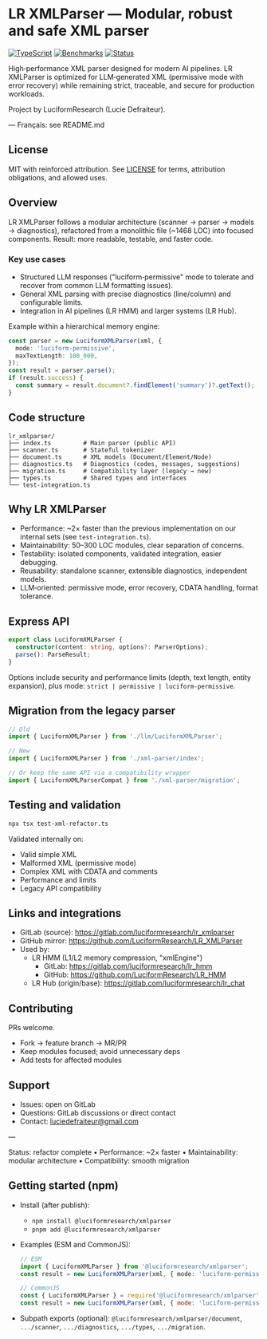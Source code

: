 # LR XMLParser — Modular, robust and safe XML parser

[![TypeScript](https://img.shields.io/badge/TypeScript-5.0-blue)](https://www.typescriptlang.org/)
[![Benchmarks](https://img.shields.io/badge/Benchmarks-~2x%20faster-green)](./test-integration.ts)
[![Status](https://img.shields.io/badge/Status-Ready%20for%20LLM%20workflows-success)](#key-use-cases)

High‑performance XML parser designed for modern AI pipelines. LR XMLParser is optimized for LLM‑generated XML (permissive mode with error recovery) while remaining strict, traceable, and secure for production workloads.

Project by LuciformResearch (Lucie Defraiteur).

— Français: see README.md

## License

MIT with reinforced attribution. See [LICENSE](LICENSE) for terms, attribution obligations, and allowed uses.

## Overview

LR XMLParser follows a modular architecture (scanner → parser → models → diagnostics), refactored from a monolithic file (~1468 LOC) into focused components. Result: more readable, testable, and faster code.

### Key use cases

- Structured LLM responses ("luciform‑permissive" mode to tolerate and recover from common LLM formatting issues).
- General XML parsing with precise diagnostics (line/column) and configurable limits.
- Integration in AI pipelines (LR HMM) and larger systems (LR Hub).

Example within a hierarchical memory engine:
```ts
const parser = new LuciformXMLParser(xml, {
  mode: 'luciform-permissive',
  maxTextLength: 100_000,
});
const result = parser.parse();
if (result.success) {
  const summary = result.document?.findElement('summary')?.getText();
}
```

## Code structure

```
lr_xmlparser/
├── index.ts         # Main parser (public API)
├── scanner.ts       # Stateful tokenizer
├── document.ts      # XML models (Document/Element/Node)
├── diagnostics.ts   # Diagnostics (codes, messages, suggestions)
├── migration.ts     # Compatibility layer (legacy → new)
├── types.ts         # Shared types and interfaces
└── test-integration.ts
```

## Why LR XMLParser

- Performance: ~2× faster than the previous implementation on our internal sets (see `test-integration.ts`).
- Maintainability: 50–300 LOC modules, clear separation of concerns.
- Testability: isolated components, validated integration, easier debugging.
- Reusability: standalone scanner, extensible diagnostics, independent models.
- LLM‑oriented: permissive mode, error recovery, CDATA handling, format tolerance.

## Express API

```ts
export class LuciformXMLParser {
  constructor(content: string, options?: ParserOptions);
  parse(): ParseResult;
}
```

Options include security and performance limits (depth, text length, entity expansion), plus mode: `strict | permissive | luciform-permissive`.

## Migration from the legacy parser

```ts
// Old
import { LuciformXMLParser } from './llm/LuciformXMLParser';

// New
import { LuciformXMLParser } from './xml-parser/index';

// Or keep the same API via a compatibility wrapper
import { LuciformXMLParserCompat } from './xml-parser/migration';
```

## Testing and validation

```bash
npx tsx test-xml-refactor.ts
```

Validated internally on:
- Valid simple XML
- Malformed XML (permissive mode)
- Complex XML with CDATA and comments
- Performance and limits
- Legacy API compatibility

## Links and integrations

- GitLab (source): https://gitlab.com/luciformresearch/lr_xmlparser
- GitHub mirror: https://github.com/LuciformResearch/LR_XMLParser
- Used by:
  - LR HMM (L1/L2 memory compression, "xmlEngine")
    - GitLab: https://gitlab.com/luciformresearch/lr_hmm
    - GitHub: https://github.com/LuciformResearch/LR_HMM
  - LR Hub (origin/base): https://gitlab.com/luciformresearch/lr_chat

## Contributing

PRs welcome.
- Fork → feature branch → MR/PR
- Keep modules focused; avoid unnecessary deps
- Add tests for affected modules

## Support

- Issues: open on GitLab
- Questions: GitLab discussions or direct contact
- Contact: luciedefraiteur@gmail.com

—

Status: refactor complete • Performance: ~2× faster • Maintainability: modular architecture • Compatibility: smooth migration

## Getting started (npm)

- Install (after publish):
  - `npm install @luciformresearch/xmlparser`
  - `pnpm add @luciformresearch/xmlparser`

- Examples (ESM and CommonJS):
  ```ts
  // ESM
  import { LuciformXMLParser } from '@luciformresearch/xmlparser';
  const result = new LuciformXMLParser(xml, { mode: 'luciform-permissive' }).parse();
  ```
  ```js
  // CommonJS
  const { LuciformXMLParser } = require('@luciformresearch/xmlparser');
  const result = new LuciformXMLParser(xml, { mode: 'luciform-permissive' }).parse();
  ```

- Subpath exports (optional): `@luciformresearch/xmlparser/document`, `.../scanner`, `.../diagnostics`, `.../types`, `.../migration`.
